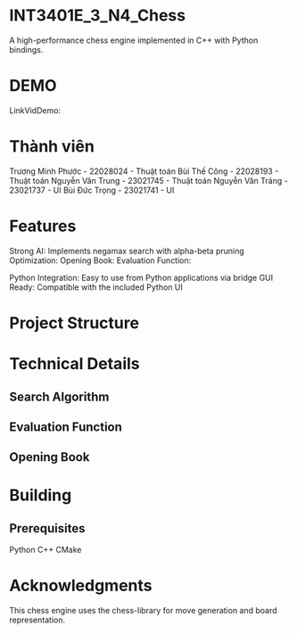 # INT3401E_3_N4_Chess
A high-performance chess engine implemented in C++ with Python bindings.
# DEMO
LinkVidDemo:
# Thành viên
Trương Minh Phước - 22028024 - Thuật toán
Bùi Thế Công - 22028193 - Thuật toán
Nguyễn Văn Trung - 23021745 - Thuật toán
Nguyễn Văn Tráng - 23021737 - UI
Bùi Đức Trọng - 23021741 - UI
# Features
Strong AI: Implements negamax search with alpha-beta pruning
Optimization: 
Opening Book: 
Evaluation Function:

Python Integration: Easy to use from Python applications via bridge
GUI Ready: Compatible with the included Python UI
# Project Structure


# Technical Details
## Search Algorithm



## Evaluation Function



## Opening Book



# Building
## Prerequisites
Python
C++ 
CMake
# Acknowledgments
This chess engine uses the chess-library for move generation and board representation.
